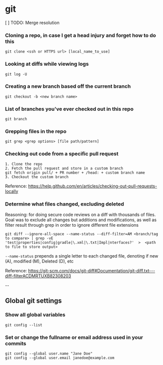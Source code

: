 # git

\[ \] TODO: Merge resolution

### Cloning a repo, in case I get a head injury and forget how to do this

`git clone <ssh or HTTPS url> [local_name_to_use]`

### Looking at diffs while viewing logs

`git log -U`

### Creating a new branch based off the current branch

`git checkout -b <new branch name>`

### List of branches you've ever checked out in this repo

`git branch`

### Grepping files in the repo

`git grep <grep options> [file path/pattern]`

### Checking out code from a specific pull request

```text
1. Clone the repo
2. Fetch the pull request and store in a custom branch
git fetch origin pull/ + PR number + /head: + custom branch name
3. Checkout the custom branch
```
Reference: https://help.github.com/en/articles/checking-out-pull-requests-locally 



### Determine what files changed, excluding deleted

Reasoning: for doing secure code reviews on a diff with thousands of files. Goal was to exclude all changes but additions and modifications, as well as filter result through grep in order to ignore different file extensions

`git diff --ignore-all-space --name-status --diff-filter=AM <branch/tag to compare> | grep -vE 'test|properties|config|gradle|\.xml|\.txt|Impl|nterfaces?'  >  <path to file to store output>`

`--name-status` prepends a single letter to each changed file, denoting if new (A), modified (M), Deleted (D), etc`
`

Reference: https://git-scm.com/docs/git-diff#Documentation/git-diff.txt---diff-filterACDMRTUXB82308203

--

## Global git settings

### Show all global variables

`git config --list`

### Set or change the fullname or email address used in your commits

```text
git config --global user.name "Jane Doe"
git config --global user.email janedoe@example.com
```

